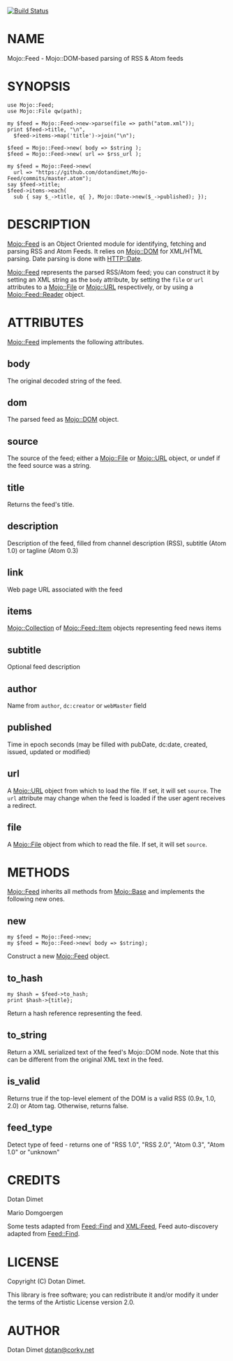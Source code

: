 [![Build Status](https://travis-ci.org/dotandimet/Mojo-Feed.svg?branch=master)](https://travis-ci.org/dotandimet/Mojo-Feed)
# NAME

Mojo::Feed - Mojo::DOM-based parsing of RSS & Atom feeds

# SYNOPSIS

    use Mojo::Feed;
    use Mojo::File qw(path);

    my $feed = Mojo::Feed->new->parse(file => path("atom.xml"));
    print $feed->title, "\n",
      $feed->items->map('title')->join("\n");

    $feed = Mojo::Feed->new( body => $string );
    $feed = Mojo::Feed->new( url => $rss_url );

    my $feed = Mojo::Feed->new(
      url => "https://github.com/dotandimet/Mojo-Feed/commits/master.atom");
    say $feed->title;
    $feed->items->each(
      sub { say $_->title, q{ }, Mojo::Date->new($_->published); });

# DESCRIPTION

[Mojo::Feed](https://metacpan.org/pod/Mojo::Feed) is an Object Oriented module for identifying,
fetching and parsing RSS and Atom Feeds.  It relies on
[Mojo::DOM](https://metacpan.org/pod/Mojo::DOM) for XML/HTML parsing. Date parsing is done with [HTTP::Date](https://metacpan.org/pod/HTTP::Date).

[Mojo::Feed](https://metacpan.org/pod/Mojo::Feed) represents the parsed RSS/Atom feed; you can construct it
by setting an XML string as the `body` attribute, by setting the `file` or `url`
attributes to a [Mojo::File](https://metacpan.org/pod/Mojo::File) or [Mojo::URL](https://metacpan.org/pod/Mojo::URL) respectively, or by using a
[Mojo::Feed::Reader](https://metacpan.org/pod/Mojo::Feed::Reader) object.

# ATTRIBUTES

[Mojo::Feed](https://metacpan.org/pod/Mojo::Feed) implements the following attributes.

## body

The original decoded string of the feed.

## dom

The parsed feed as <Mojo::DOM> object.

## source

The source of the feed; either a [Mojo::File](https://metacpan.org/pod/Mojo::File) or [Mojo::URL](https://metacpan.org/pod/Mojo::URL) object, or
undef if the feed source was a string.

## title

Returns the feed's title.

## description

Description of the feed, filled from channel description (RSS), subtitle (Atom 1.0) or tagline (Atom 0.3)

## link

Web page URL associated with the feed

## items

[Mojo::Collection](https://metacpan.org/pod/Mojo::Collection) of [Mojo::Feed::Item](https://metacpan.org/pod/Mojo::Feed::Item) objects representing feed news items

## subtitle

Optional feed description

## author

Name from `author`, `dc:creator` or `webMaster` field

## published

Time in epoch seconds (may be filled with pubDate, dc:date, created, issued, updated or modified)

## url

A [Mojo::URL](https://metacpan.org/pod/Mojo::URL) object from which to load the file. If set, it will set `source`. The `url` attribute
may change when the feed is loaded if the user agent receives a redirect.

## file

A [Mojo::File](https://metacpan.org/pod/Mojo::File) object from which to read the file. If set, it will set `source`.

# METHODS

[Mojo::Feed](https://metacpan.org/pod/Mojo::Feed) inherits all methods from
[Mojo::Base](https://metacpan.org/pod/Mojo::Base) and implements the following new ones.

## new

    my $feed = Mojo::Feed->new;
    my $feed = Mojo::Feed->new( body => $string);

Construct a new [Mojo::Feed](https://metacpan.org/pod/Mojo::Feed) object.

## to\_hash

    my $hash = $feed->to_hash;
    print $hash->{title};

Return a hash reference representing the feed.

## to\_string

Return a XML serialized text of the feed's Mojo::DOM node. Note that this can be different from the original XML text in the feed.

## is\_valid

Returns true if the top-level element of the DOM is a valid RSS (0.9x, 1.0, 2.0) or Atom tag. Otherwise, returns false.

## feed\_type

Detect type of feed - returns one of "RSS 1.0", "RSS 2.0", "Atom 0.3", "Atom 1.0" or "unknown"

# CREDITS

Dotan Dimet

Mario Domgoergen

Some tests adapted from [Feed::Find](https://metacpan.org/pod/Feed::Find) and [XML:Feed](XML:Feed), Feed auto-discovery adapted from [Feed::Find](https://metacpan.org/pod/Feed::Find).

# LICENSE

Copyright (C) Dotan Dimet.

This library is free software; you can redistribute it and/or modify
it under the terms of the Artistic License version 2.0.

# AUTHOR

Dotan Dimet <dotan@corky.net>
